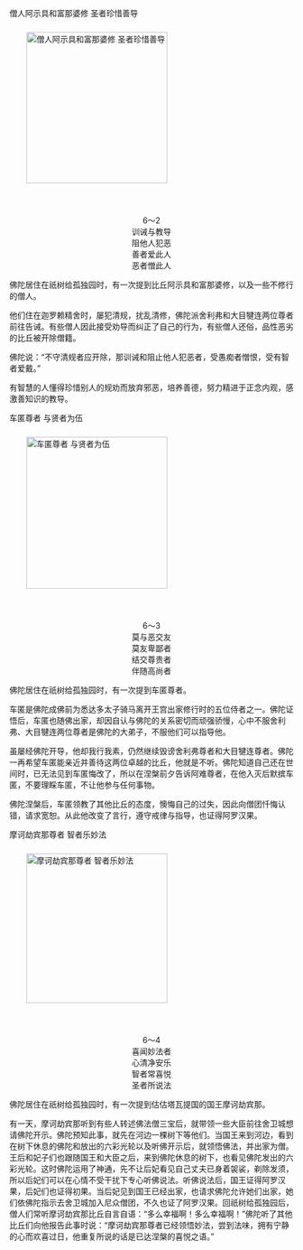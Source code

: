 僧人阿示具和富那婆修 圣者珍惜善导


<div class="e2">
<img src="images/fjj-28-1.gif" width="250" height="268" hspace="30" vspace="10" align="middle" alt="僧人阿示具和富那婆修 圣者珍惜善导"/>
<div>
<p>&nbsp;</p> <p></p> <p align="center"> 6～2<br>
 训诫与教导<br>
 阻他人犯恶<br>
 善者爱此人<br>
 恶者憎此人</p>
</div>
</div>

佛陀居住在祇树给孤独园时，有一次提到比丘阿示具和富那婆修，以及一些不修行的僧人。

他们住在迦罗赖精舍时，屡犯清规，扰乱清修，佛陀派舍利弗和大目犍连两位尊者前往告诫。有些僧人因此接受劝导而纠正了自己的行为，有些僧人还俗，品性恶劣的比丘被开除僧籍。

佛陀说：“不守清规者应开除，那训诫和阻止他人犯恶者，受愚痴者憎恨，受有智者爱戴。”

有智慧的人懂得珍惜别人的规劝而放弃邪恶，培养善德，努力精进于正念内观，感激善知识的教导。

车匿尊者 与贤者为伍


<div class="e2">
<img src="images/fjj-28-2.gif" width="250" height="269" hspace="30" vspace="10" align="middle" alt="车匿尊者 与贤者为伍"/>
<div>
<p>&nbsp;</p> <p></p> <p align="center"> 6～3<br>
 莫与恶交友<br>
 莫友卑鄙者<br>
 结交尊贵者<br>
 伴随高尚者</p>
</div>
</div>

佛陀居住在祇树给孤独园时，有一次提到车匿尊者。

车匿是佛陀成佛前为悉达多太子骑马离开王宫出家修行时的五位侍者之一。佛陀证悟后，车匿也随佛出家，却因自认与佛陀的关系密切而顽强骄慢，心中不服舍利弗、大目犍连两位尊者是佛陀的大弟子，不服他们可以指导他。

虽屡经佛陀开导，他却我行我素，仍然继续毁谤舍利弗尊者和大目犍连尊者。佛陀一再希望车匿能亲近并善待这两位卓越的比丘，他就是不听。佛陀知道自己还在世间时，已无法见到车匿悔改了，所以在涅槃前夕告诉阿难尊者，在他入灭后默摈车匿，不要理睬车匿，不让他参与任何事物。

佛陀涅槃后，车匿领教了其他比丘的态度，懊悔自己的过失，因此向僧团忏悔认错，请求宽恕。从此他改变了言行，遵守戒律与指导，也证得阿罗汉果。



摩诃劫宾那尊者 智者乐妙法


<div class="e2">
<img src="images/fjj-28-3.gif" width="250" height="265" hspace="30" vspace="10" align="middle" alt="摩诃劫宾那尊者 智者乐妙法"/>
<div>
<p>&nbsp;</p> <p></p> <p align="center"> 6～4<br>
 喜闻妙法者<br>
 心清净安乐<br>
 智者常喜悦<br>
 圣者所说法</p>
</div>
</div>

佛陀居住在祇树给孤独园时，有一次提到估估塔瓦提国的国王摩诃劫宾那。

有一天，摩诃劫宾那听到有些人转述佛法僧三宝后，就带领一些大臣前往舍卫城想请佛陀开示。佛陀预知此事，就先在河边一棵树下等他们。当国王来到河边，看到在树下休息的佛陀和放出的六彩光轮以及听佛开示后，就领悟佛法，并出家为僧。王后和妃子们也跟随国王和大臣之后，来到佛陀休息的树下，也看见佛陀发出的六彩光轮。这时佛陀运用了神通，先不让后妃看见自己丈夫已身着袈裟，剃除发须，所以后妃们可以在心情不受干扰下专心听佛说法。听佛说法后，国王证得阿罗汉果，后妃们也证得初果。当后妃见到国王已经出家，也请求佛陀允许她们出家，她们依佛陀指示去舍卫城加入尼众僧团，不久也证了阿罗汉果。回祇树给孤独园后，僧人们常听摩诃劫宾那比丘自言自语：“多么幸福啊！多么幸福啊！”佛陀听了其他比丘们向他报告此事时说：“摩诃劫宾那尊者已经领悟妙法，尝到法味，拥有宁静的心而欢喜过日，他重复所说的话是已达涅槃的喜悦之语。”

